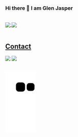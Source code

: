 ### Hi there 👋 I am Glen Jasper
</br>
<div>
  <a href="https://github.com/glenjasper">
   <img align="center" height="170" src="https://github-readme-stats.vercel.app/api/top-langs/?username=glenjasper&layout=compact&langs_count=16&theme=dracula"/>
  <img align="center" src="https://github-readme-stats.vercel.app/api?username=glenjasper&show_icons=true&theme=dracula&include_all_commits=true&count_private=true&hide=issues"/>
</div>
</br>

## Contact 
<div> 
  <a href="https://www.linkedin.com/in/glenjasper" target="_blank"><img src="https://img.shields.io/badge/-LinkedIn-%230077B5?style=for-the-badge&logo=linkedin&logoColor=white" target="_blank"></a> 
  <a href = "mailto: glen.yupanqui@gmail.com"><img src="https://img.shields.io/badge/-Gmail-%23333?style=for-the-badge&logo=gmail&logoColor=white" target="_blank"></a>
 </br>
 </br>

  ![Snake animation](https://github.com/glenjasper/glenjasper/blob/output/github-contribution-grid-snake.svg)

</div>
